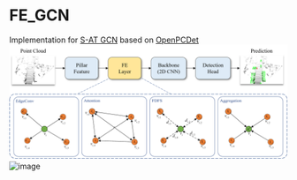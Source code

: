 # FE_GCN
Implementation for [S-AT GCN](https://arxiv.org/abs/2103.08439) based on [OpenPCDet](https://github.com/open-mmlab/OpenPCDet)
![image](https://github.com/Link2Link/FE_GCN/blob/main/fig/full_stureture2.png)
![image](https://github.com/Link2Link/FE_GCN/blob/main/fig/figure_gt_pp_fe.png)
